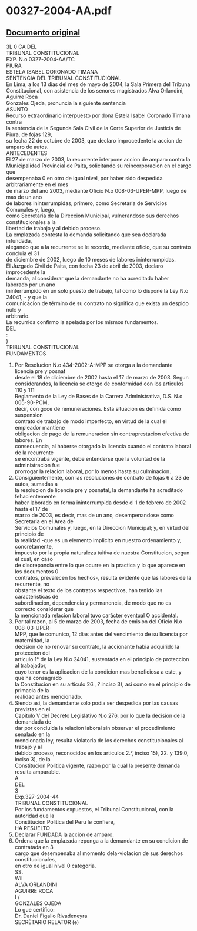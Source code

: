 
00327-2004-AA.pdf
=================
  
[Documento original](https://tc.gob.pe/jurisprudencia/2004/00327-2004-AA.pdf)  
---  
3L 0 CA DEL  
TRIBUNAL CONSTITUCIONAL  
EXP. N.o 0327-2004-AA/TC  
PIURA  
ESTELA ISABEL CORONADO TIMANA  
SENTENCIA DEL TRIBUNAL CONSTITUCIONAL  
En Lima, a los 13 dias del mes de mayo de 2004, la Sala Primera del Tribuna  
Constitucional, con asistencia de los senores magistrados Alva Orlandini, Aguirre Roca  
Gonzales Ojeda, pronuncia la siguiente sentencia  
ASUNTO  
Recurso extraordinario interpuesto por dona Estela Isabel Coronado Timana contra  
la sentencia de la Segunda Sala Civil de la Corte Superior de Justicia de Piura, de fojas 129,  
su fecha 22 de octubre de 2003, que declaro improcedente la accion de amparo de autos.  
ANTECEDENTES  
El 27 de marzo de 2003, la recurrente interpone accion de amparo contra la  
Municipalidad Provincial de Paita, solicitando su reincorporacion en el cargo que  
desempenaba 0 en otro de igual nivel, por haber sido despedida arbitrariamente en el mes  
de marzo del ano 2003, mediante Oficio N.o 008-03-UPER-MPP, luego de mas de un ano  
de labores ininterrumpidas, primero, como Secretaria de Servicios Comunales y, luego,  
como Secretaria de la Direccion Municipal, vulnerandose sus derechos constitucionales a la  
libertad de trabajo y al debido proceso.  
La emplazada contesta la demanda solicitando que sea declarada infundada,  
alegando que a la recurrente se le recordo, mediante oficio, que su contrato concluia el 31  
de diciembre de 2002, luego de 10 meses de labores ininterrumpidas.  
El Juzgado Civil de Paita, con fecha 23 de abril de 2003, declaro improcedente la  
demanda, al considerar que la demandante no ha acreditado haber laborado por un ano  
ininterrumpido en un solo puesto de trabajo, tal como lo dispone la Ley N.o 24041, - y que la  
comunicacion de término de su contrato no significa que exista un despido nulo y  
arbitrario.  
La recurrida confirmo la apelada por los mismos fundamentos.  
DEL  
:  
)  
TRIBUNAL CONSTITUCIONAL  
FUNDAMENTOS  
1. Por Resolucion N.o 434-2002-A-MPP se otorga a la demandante licencia pre y posnat  
desde el 18 de diciembre de 2002 hasta el 17 de marzo de 2003. Segun  
considerandos, la licencia se otorgo de conformidad con los articulos 110 y 111  
Reglamento de la Ley de Bases de la Carrera Administrativa, D.S. N.o 005-90-PCM,  
decir, con goce de remuneraciones. Esta situacion es definida como suspension  
contrato de trabajo de modo imperfecto, en virtud de la cual el empleador mantiene  
obligacion de pago de la remuneracion sin contraprestacion efectiva de labores. En  
consecuencia, al haberse otorgado la licencia cuando el contrato laboral de la recurrente  
se encontraba vigente, debe entenderse que la voluntad de la administracion fue  
prorrogar la relacion laboral, por lo menos hasta su culminacion.  
2. Consiguientemente, con las resoluciones de contrato de fojas 6 a 23 de autos, sumadas a  
la resolucion de licencia pre y posnatal, la demandante ha acreditado fehacientemente  
haber laborado en forma ininterrumpida desde el 1 de febrero de 2002 hasta el 17 de  
marzo de 2003, es decir, mas de un ano, desempenandose como Secretaria en el Area de  
Servicios Comunales y, luego, en la Direccion Municipal; y, en virtud del principio de  
la realidad -que es un elemento implicito en nuestro ordenamiento y, concretamente,  
impuesto por la propia naturaleza tuitiva de nuestra Constitucion, segun el cual, en caso  
de discrepancia entre lo que ocurre en la practica y lo que aparece en los documentos 0  
contratos, prevalecen los hechos-, resulta evidente que las labores de la recurrente, no  
obstante el texto de los contratos respectivos, han tenido las caracteristicas de  
subordinacion, dependencia y permanencia, de modo que no es correcto considerar que  
la mencionada relacion laboral tuvo carâcter eventual O accidental.  
3. Por tal razon, al 5 de marzo de 2003, fecha de emision del Oficio N.o 008-03-UPER-  
MPP, que le comunico, 12 dias antes del vencimiento de su licencia por maternidad, la  
decision de no renovar su contrato, la accionante habia adquirido la proteccion del  
articulo 1° de la Ley N.o 24041, sustentada en el principio de proteccion al trabajador,  
cuyo tenor es la aplicacion de la condicion mas beneficiosa a este, y que ha consagrado  
la Constitucion en su articulo 26., ? inciso 3), asi como en el principio de primacia de la  
realidad antes mencionado.  
4. Siendo asi, la demandante solo podia ser despedida por las causas previstas en el  
Capitulo V del Decreto Legislativo N.o 276, por lo que la decision de la demandada de  
dar por concluida la relacion laboral sin observar el procedimiento senalado en la  
mencionada ley, resulta violatoria de los derechos constitucionales al trabajo y al  
debido proceso, reconocidos en los articulos 2.°, inciso 15), 22. y 139.0, inciso 3), de la  
Constitucion Politica vigente, razon por la cual la presente demanda resulta amparable.  
A  
DEL  
3  
Exp.327-2004-44  
TRIBUNAL CONSTITUCIONAL  
Por los fundamentos expuestos, el Tribunal Constitucional, con la autoridad que la  
Constitucion Politica del Peru le confiere,  
HA RESUELTO  
1. Declarar FUNDADA la accion de amparo.  
2. Ordena que la emplazada reponga a la demandante en su condicion de contratada en 3  
cargo que desempenaba al momento dela-violacion de sus derechos constitucionales,  
en otro de igual nivel 0 categoria.  
SS.  
Wil  
ALVA ORLANDINI  
AGUIRRE ROCA  
 I /  
GONZALES OJEDA  
Lo gue certifico:  
Dr. Daniel Figallo Rivadeneyra  
SECRÈTARIO RELATOR (e)